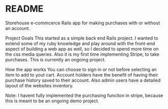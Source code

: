 # README

Storehouse e-commcerce
Rails app for making purchases with or without an account.

Project Goals
This started as a simple back end Rails project. I wanted to extend some of my ruby knowledge and play around with the front-end aspect of building a web app as well, so I decided to spend more time on the css media queries. Also it is my first time implementing Stripe, to take purchases. This is currently an ongoing project.

How the app works
You can choose to sign in or not before selecting an item to add to yout cart. Account holders have the benefit of having their purchase history saved to their account. Also admin users have a detailed layout of the websites inventory.

Note: I havent fully implemented the purchasing funciton in stripe, because this is meant to be an ongoing demo project.
